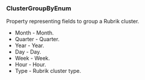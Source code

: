 ### ClusterGroupByEnum
Property representing fields to group a Rubrik cluster.

- Month - Month.
- Quarter - Quarter.
- Year - Year.
- Day - Day.
- Week - Week.
- Hour - Hour.
- Type - Rubrik cluster type.
